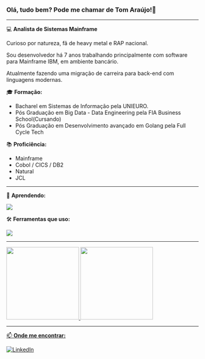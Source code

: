 ### Olá, tudo bem? Pode me chamar de Tom Araújo!👋
___
💻 **Analista de Sistemas Mainframe**

Curioso por natureza, fã de heavy metal e RAP nacional.

Sou desenvolvedor há 7 anos trabalhando principalmente com software para Mainframe IBM, em ambiente bancário. 

Atualmente fazendo uma migração de carreira para back-end com linguagens modernas.


🎓 **Formação:**
- Bacharel em Sistemas de Informação pela UNIEURO.
- Pós Graduação em Big Data - Data Engineering pela FIA Business School(Cursando)
- Pós Graduação em Desenvolvimento avançado em Golang pela Full Cycle Tech

📚 **Proficiência:** 
- Mainframe
- Cobol / CICS / DB2
- Natural
- JCL
___

🌱 **Aprendendo:**
<p align="left">
  <a href="www.linkedin.com/in/ubaraujo">
    <img src="https://skillicons.dev/icons?i=py,fastapi,go,postgres,docker,aws" />
  </a>
</p>

🛠️ **Ferramentas que uso:**
<p align="left">
  <a href="www.linkedin.com/in/ubaraujo">
    <img src="https://skillicons.dev/icons?i=git,github,linux,windows,vscode,idea&theme=dark" />
  </a>
</p>

___

<div>
<a href="https://github.com/tom-ubaraujo">
<img loading="lazy" height="190em" src="https://github-readme-stats.vercel.app/api/top-langs/?username=tom-ubaraujo&layout=donut&bg_color=282A36&border_color=FFF&title_color=E94D5F&text_color=FFF"/>
<img loading="lazy" height="190em" src="https://github-readme-stats.vercel.app/api?username=tom-ubaraujo&show_icons=true&rank_icon=github&theme=dracula"/>
</div>
  
___
  
📫 **Onde me encontrar:**

[![LinkedIn](https://img.shields.io/badge/LinkedIn-0077B5?style=for-the-badge&logo=linkedin&logoColor=white)](www.linkedin.com/in/ubaraujo)

